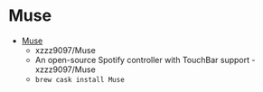 # Muse
- [Muse](https://github.com/xzzz9097/Muse)
  -  xzzz9097/Muse
  - An open-source Spotify controller with TouchBar support - xzzz9097/Muse
  - `brew cask install Muse`
